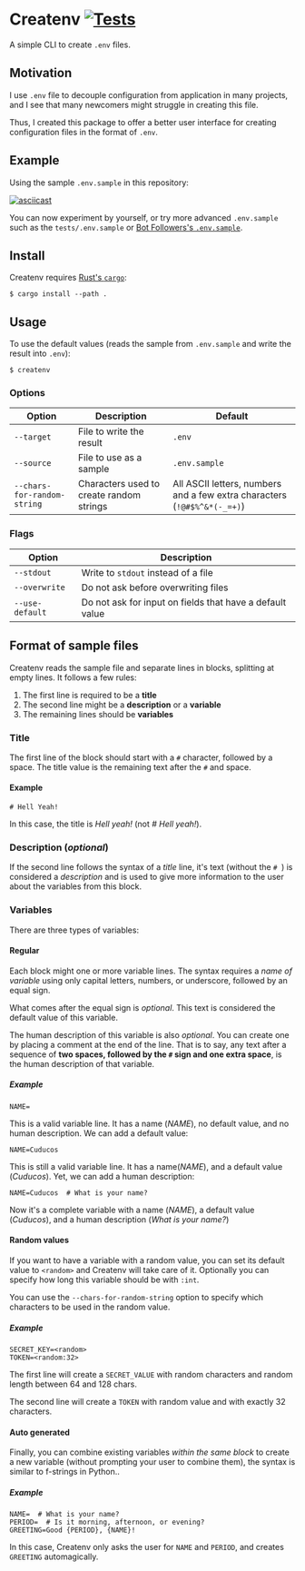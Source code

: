 # Createnv [![Tests](https://github.com/cuducos/createnv/actions/workflows/tests.yml/badge.svg)](https://github.com/cuducos/createnv/actions/workflows/tests.yml)
A simple CLI to create `.env` files.

## Motivation

I use `.env` file to decouple configuration from application in many projects, and I see that many newcomers might struggle in creating this file.

Thus, I created this package to offer a better user interface for creating configuration files in the format of `.env`.

## Example

Using the sample `.env.sample` in this repository:

[![asciicast](https://asciinema.org/a/311482.svg)](https://asciinema.org/a/311482)

You can now experiment by yourself, or try more advanced `.env.sample` such as the `tests/.env.sample` or [Bot Followers's `.env.sample`](https://github.com/cuducos/bot-followers/blob/master/.env.sample).

## Install

Createnv requires [Rust's `cargo`](https://www.rust-lang.org/tools/install):

```console
$ cargo install --path .
```

## Usage

To use the default values (reads the sample from `.env.sample` and write the result into `.env`):

```console
$ createnv
```

### Options

| Option | Description | Default |
|---|---|---|
| `--target` | File to write the result | `.env` |
| `--source` | File to use as a sample | `.env.sample` |
| `--chars-for-random-string` | Characters used to create random strings | All ASCII letters, numbers and a few extra characters (`!@#$%^&*(-_=+)`) |

### Flags

| Option | Description |
|---|---|
| `--stdout` | Write to `stdout` instead of a file |
| `--overwrite` | Do not ask before overwriting files |
| `--use-default`  | Do not ask for input on fields that have a default value |

## Format of sample files

Createnv reads the sample file and separate lines in blocks, splitting at empty lines. It follows a few rules:

1. The first line is required to be a **title**
2. The second line might be a **description** or a **variable**
3. The remaining lines should be **variables**

### Title

The first line of the block should start with a `#` character, followed by a space. The title value is the remaining text after the `#` and space.

#### Example

```
# Hell Yeah!
```

In this case, the title is _Hell yeah!_ (not _# Hell yeah!_).

### Description (_optional_)

If the second line follows the syntax of a _title_ line, it's text (without the `# `) is considered a _description_ and is used to give more information to the user about the variables from this block.

### Variables

There are three types of variables:

#### Regular

Each block might one or more variable lines. The syntax requires a _name of variable_ using only capital letters, numbers, or underscore, followed by an equal sign.

What comes after the equal sign is _optional_. This text is considered the default value of this variable.

The human description of this variable is also _optional_. You can create one by placing a comment at the end of the line.  That is to say, any text after a sequence of **two spaces, followed by the `#` sign and one extra space**, is the human description of that variable.

##### Example

```
NAME=
```

This is a valid variable line. It has a name (_NAME_), no default value, and no human description. We can add a default value:

```
NAME=Cuducos
```

This is still a valid variable line. It has a name(_NAME_), and a default value (_Cuducos_). Yet, we can add a human description:

```
NAME=Cuducos  # What is your name?
```

Now it's a complete variable with a name (_NAME_), a default value (_Cuducos_), and a human description (_What is your name?_)

#### Random values

If you want to have a variable with a random value, you can set its default value to `<random>` and Createnv will take care of it. Optionally you can specify how long this variable should be with `:int`.

You can use the `--chars-for-random-string` option to specify which characters to be used in the random value.

##### Example

```
SECRET_KEY=<random>
TOKEN=<random:32>
```

The first line will create a `SECRET_VALUE` with random characters and random length between 64 and 128 chars.

The second line will create a `TOKEN` with random value and with exactly 32 characters.

#### Auto generated

Finally, you can combine existing variables _within the same block_ to create a new variable (without prompting your user to combine them), the syntax is similar to f-strings in Python..

##### Example

```
NAME=  # What is your name?
PERIOD=  # Is it morning, afternoon, or evening?
GREETING=Good {PERIOD}, {NAME}!
```

In this case, Createnv only asks the user for `NAME` and `PERIOD`, and creates `GREETING` automagically.
